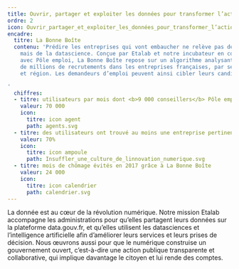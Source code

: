 ```yaml
---
title: Ouvrir, partager et exploiter les données pour transformer l’action publique
ordre: 2
icon: Ouvrir_partager_et_exploiter_les_données_pour_transformer_l’action_publique.svg
encadre:
  titre: La Bonne Boîte
  contenu: 'Prédire les entreprises qui vont embaucher ne relève pas de la voyance…
    mais de la datascience. Conçue par Etalab et notre incubateur en collaboration
    avec Pôle emploi, La Bonne Boîte repose sur un algorithme analysant les données
    de millions de recrutements dans les entreprises françaises, par secteur d’activités
    et région. Les demandeurs d’emploi peuvent ainsi cibler leurs candidatures spontanées.

'
  chiffres:
  - titre: utilisateurs par mois dont <b>9 000 conseillers</b> Pôle emploi
    valeur: 70 000
    icon:
      titre: icon agent
      path: agents.svg
  - titre: des utilisateurs ont trouvé au moins une entreprise pertinente à contacter
    valeur: 70%
    icon:
      titre: icon ampoule
      path: Insuffler_une_culture_de_linnovation_numerique.svg
  - titre: mois de chômage évités en 2017 grâce à La Bonne Boîte
    valeur: 24 000
    icon:
      titre: icon calendrier
      path: calendrier.svg
---
```


La donnée est au cœur de la révolution numérique. Notre mission
Etalab accompagne les administrations pour qu’elles partagent leurs données sur
la plateforme data.gouv.fr, et qu’elles utilisent les datasciences et l’intelligence
artificielle afin d’améliorer leurs services et leurs prises de décision.  Nous
œuvrons aussi pour que le numérique construise un gouvernement ouvert, c’est-à-dire
une action publique transparente et collaborative, qui implique davantage le citoyen
et lui rende des comptes.
